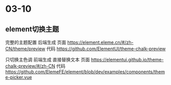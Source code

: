 # 03-10
## element切换主题
完整的主题配置 后端生成
页面 https://element.eleme.cn/#/zh-CN/theme/preview
代码 https://github.com/ElementUI/theme-chalk-preview

只切换主色调 前端生成 直接替换文本
页面 https://elementui.github.io/theme-chalk-preview/#/zh-CN
代码 https://github.com/ElemeFE/element/blob/dev/examples/components/theme-picker.vue